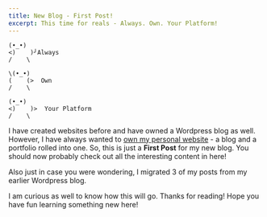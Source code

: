 ```yaml
---
title: New Blog - First Post!
excerpt: This time for reals - Always. Own. Your Platform!
---
```

```
(•_•)
<)    )╯Always
/    \

\(•_•)
(    (>  Own
/    \

(•_•)
<)    )>  Your Platform
/    \
```
I have created websites before and have owned a Wordpress blog as well. However, I have always wanted to [own my personal website](https://www.alwaysownyourplatform.com) - a blog and a portfolio rolled into one. So, this is just a **First Post** for my new blog. You should now probably check out all the interesting content in here!

Also just in case you were wondering, I migrated 3 of my posts from my earlier Wordpress blog.

I am curious as well to know how this will go. Thanks for reading! Hope you have fun learning something new here!
